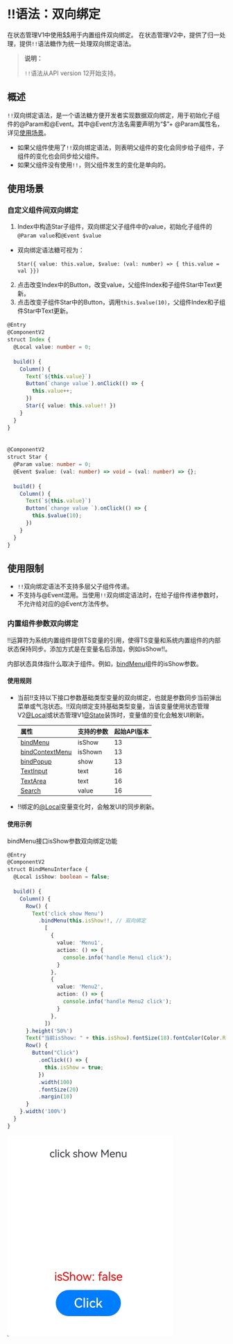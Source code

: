 # !!语法：双向绑定
在状态管理V1中使用[$$](./arkts-two-way-sync.md)用于内置组件双向绑定。
在状态管理V2中，提供了归一处理，提供`!!`语法糖作为统一处理双向绑定语法。


>**说明：**
>
>`!!`语法从API version 12开始支持。
>

## 概述

`!!`双向绑定语法，是一个语法糖方便开发者实现数据双向绑定，用于初始化子组件的\@Param和\@Event。其中\@Event方法名需要声明为“$”+ \@Param属性名，详见[使用场景](#使用场景)。

- 如果父组件使用了`!!`双向绑定语法，则表明父组件的变化会同步给子组件，子组件的变化也会同步给父组件。
- 如果父组件没有使用`!!`，则父组件发生的变化是单向的。


## 使用场景

### 自定义组件间双向绑定
1. Index中构造Star子组件，双向绑定父子组件中的value，初始化子组件的`@Param value`和`@Event $value`
- 双向绑定语法糖可视为：

    ```
    Star({ value: this.value, $value: (val: number) => { this.value = val }})
    ```
2. 点击改变Index中的Button，改变value，父组件Index和子组件Star中Text更新。
3. 点击改变子组件Star中的Button，调用`this.$value(10)`，父组件Index和子组件Star中Text更新。

```ts
@Entry
@ComponentV2
struct Index {
  @Local value: number = 0;

  build() {
    Column() {
      Text(`${this.value}`)
      Button(`change value`).onClick(() => {
        this.value++;
      })
      Star({ value: this.value!! })
    }
  }
}


@ComponentV2
struct Star {
  @Param value: number = 0;
  @Event $value: (val: number) => void = (val: number) => {};

  build() {
    Column() {
      Text(`${this.value}`)
      Button(`change value `).onClick(() => {
        this.$value(10);
      })
    }
  }
}
```


## 使用限制
- `!!`双向绑定语法不支持多层父子组件传递。
- 不支持与@Event混用。当使用`!!`双向绑定语法时，在给子组件传递参数时，不允许给对应的@Event方法传参。


### 内置组件参数双向绑定

!!运算符为系统内置组件提供TS变量的引用，使得TS变量和系统内置组件的内部状态保持同步。添加方式是在变量名后添加，例如isShow!!。

内部状态具体指什么取决于组件。例如，[bindMenu](../reference/apis-arkui/arkui-ts/ts-universal-attributes-menu.md)组件的isShow参数。

#### 使用规则

- 当前!!支持以下接口参数基础类型变量的双向绑定，也就是参数同步当前弹出菜单或气泡状态。!!双向绑定支持基础类型变量，当该变量使用状态管理V2[\@Local](arkts-new-local.md)或状态管理V1[\@State](arkts-state.md)装饰时，变量值的变化会触发UI刷新。

  | 属性                                                         | 支持的参数 | 起始API版本 |
  | ------------------------------------------------------------ | --------------- | ----------- |
  | [bindMenu](../reference/apis-arkui/arkui-ts/ts-universal-attributes-menu.md#bindmenu11) | isShow | 13          |
  | [bindContextMenu](../reference/apis-arkui/arkui-ts/ts-universal-attributes-menu.md#bindcontextmenu12) | isShown | 13          |
  | [bindPopup](../reference/apis-arkui/arkui-ts/ts-universal-attributes-popup.md#bindpopup) | show | 13   |
  | [TextInput](../reference/apis-arkui/arkui-ts/ts-basic-components-textinput.md) | text | 16   |
  | [TextArea](../reference/apis-arkui/arkui-ts/ts-basic-components-textarea.md) | text | 16   |
  | [Search](../reference/apis-arkui/arkui-ts/ts-basic-components-search.md) | value | 16   |

- !!绑定的[\@Local](arkts-new-local.md)变量变化时，会触发UI的同步刷新。


#### 使用示例

bindMenu接口isShow参数双向绑定功能

```ts
@Entry
@ComponentV2
struct BindMenuInterface {
  @Local isShow: boolean = false;

  build() {
    Column() {
      Row() {
        Text('click show Menu')
          .bindMenu(this.isShow!!, // 双向绑定
            [
              {
                value: 'Menu1',
                action: () => {
                  console.info('handle Menu1 click');
                }
              },
              {
                value: 'Menu2',
                action: () => {
                  console.info('handle Menu2 click');
                }
              },
            ])
      }.height('50%')
      Text("当前isShow: " + this.isShow).fontSize(18).fontColor(Color.Red)
      Row() {
        Button("Click")
          .onClick(() => {
            this.isShow = true;
          })
          .width(100)
          .fontSize(20)
          .margin(10)
      }
    }.width('100%')
  }
}
```

![bindMenu](figures/bindmenu_doublebind.gif)
